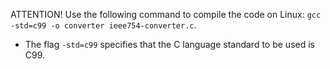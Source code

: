 ATTENTION! Use the following command to compile the code on Linux: `gcc -std=c99 -o converter ieee754-converter.c`.
- The flag `-std=c99` specifies that the C language standard to be used is C99.